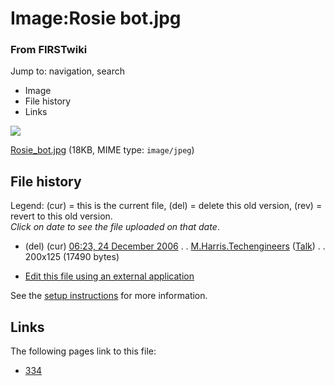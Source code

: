 

# Image:Rosie bot.jpg

### From FIRSTwiki

Jump to: navigation, search

  * Image
  * File history
  * Links

![](/media/0/04/Rosie_bot.jpg)

[Rosie_bot.jpg](/media/0/04/Rosie_bot.jpg "Rosie bot.jpg" ) (18KB, MIME type:
`image/jpeg`)

## File history

Legend: (cur) = this is the current file, (del) = delete this old version,
(rev) = revert to this old version.  
_Click on date to see the file uploaded on that date_.

  * (del) (cur) [06:23, 24 December 2006](/media/0/04/Rosie_bot.jpg "/media/0/04/Rosie bot.jpg" ) . . [M.Harris.Techengineers](/index.php?title=User:M.Harris.Techengineers&action=edit "User:M.Harris.Techengineers" ) ([Talk](/index.php?title=User_talk:M.Harris.Techengineers&action=edit "User talk:M.Harris.Techengineers" )) . . 200x125 (17490 bytes)
  

  * [Edit this file using an external application](/index.php?title=Image:Rosie_bot.jpg&action=edit&externaledit=true&mode=file "Image:Rosie bot.jpg" )

See the [setup
instructions](http://meta.wikimedia.org/wiki/Help:External_editors
"http://meta.wikimedia.org/wiki/Help:External_editors" ) for more information.

## Links

The following pages link to this file:

  * [334](334 "334" )

